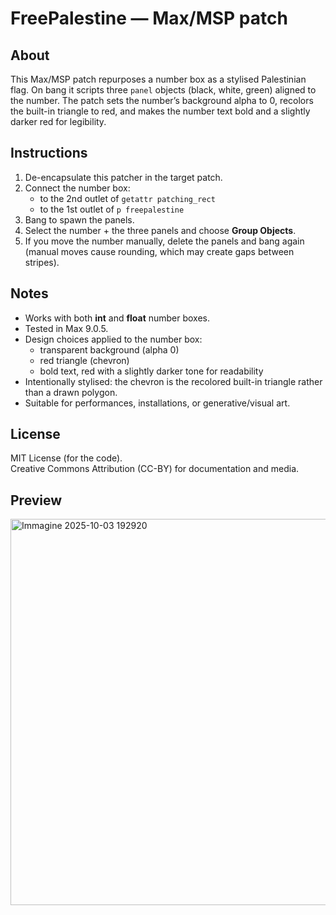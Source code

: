 # FreePalestine — Max/MSP patch

## About
This Max/MSP patch repurposes a number box as a stylised Palestinian flag. On bang it scripts three `panel` objects (black, white, green) aligned to the number. The patch sets the number’s background alpha to 0, recolors the built-in triangle to red, and makes the number text bold and a slightly darker red for legibility.

## Instructions
1. De-encapsulate this patcher in the target patch.  
2. Connect the number box:  
   - to the 2nd outlet of `getattr patching_rect`  
   - to the 1st outlet of `p freepalestine`  
3. Bang to spawn the panels.  
4. Select the number + the three panels and choose **Group Objects**.  
5. If you move the number manually, delete the panels and bang again (manual moves cause rounding, which may create gaps between stripes).

## Notes
- Works with both **int** and **float** number boxes.  
- Tested in Max 9.0.5.  
- Design choices applied to the number box:  
  - transparent background (alpha 0)  
  - red triangle (chevron)  
  - bold text, red with a slightly darker tone for readability  
- Intentionally stylised: the chevron is the recolored built-in triangle rather than a drawn polygon.  
- Suitable for performances, installations, or generative/visual art.

## License
MIT License (for the code).  
Creative Commons Attribution (CC-BY) for documentation and media.

## Preview
<img width="1787" height="618" alt="Immagine 2025-10-03 192920" src="https://github.com/user-attachments/assets/bcc4e854-ceac-496d-94ad-8e441efdf965" />


